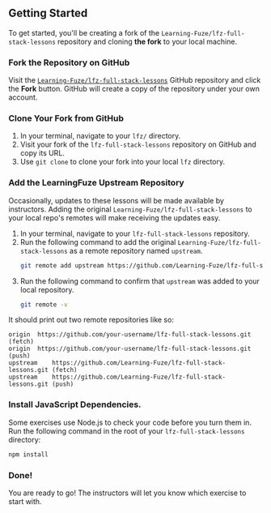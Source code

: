 Getting Started
--

To get started, you'll be creating a fork of the `Learning-Fuze/lfz-full-stack-lessons` repository and cloning **the fork** to your local machine.

### Fork the Repository on GitHub

Visit the [`Learning-Fuze/lfz-full-stack-lessons`](https://github.com/Learning-Fuze/lfz-full-stack-lessons) GitHub repository and click the **Fork** button. GitHub will create a copy of the repository under your own account.

### Clone Your Fork from GitHub

1. In your terminal, navigate to your `lfz/` directory.
2. Visit your fork of the `lfz-full-stack-lessons` repository on GitHub and copy its URL.
3. Use `git clone` to clone your fork into your local `lfz` directory.

### Add the LearningFuze Upstream Repository

Occasionally, updates to these lessons will be made available by instructors. Adding the original `Learning-Fuze/lfz-full-stack-lessons` to your local repo's remotes will make receiving the updates easy.

1. In your terminal, navigate to your `lfz-full-stack-lessons` repository.
2. Run the following command to add the original `Learning-Fuze/lfz-full-stack-lessons` as a remote repository named `upstream`.
    ```bash
    git remote add upstream https://github.com/Learning-Fuze/lfz-full-stack-lessons
    ```
3. Run the following command to confirm that `upstream` was added to your local repository.
    ```bash
    git remote -v
    ```

It should print out two remote repositories like so:

```
origin	https://github.com/your-username/lfz-full-stack-lessons.git (fetch)
origin	https://github.com/your-username/lfz-full-stack-lessons.git (push)
upstream	https://github.com/Learning-Fuze/lfz-full-stack-lessons.git (fetch)
upstream	https://github.com/Learning-Fuze/lfz-full-stack-lessons.git (push)
```

### Install JavaScript Dependencies.

Some exercises use Node.js to check your code before you turn them in. Run the following command in the root of your `lfz-full-stack-lessons` directory:

```bash
npm install
```

### Done!

You are ready to go! The instructors will let you know which exercise to start with.

